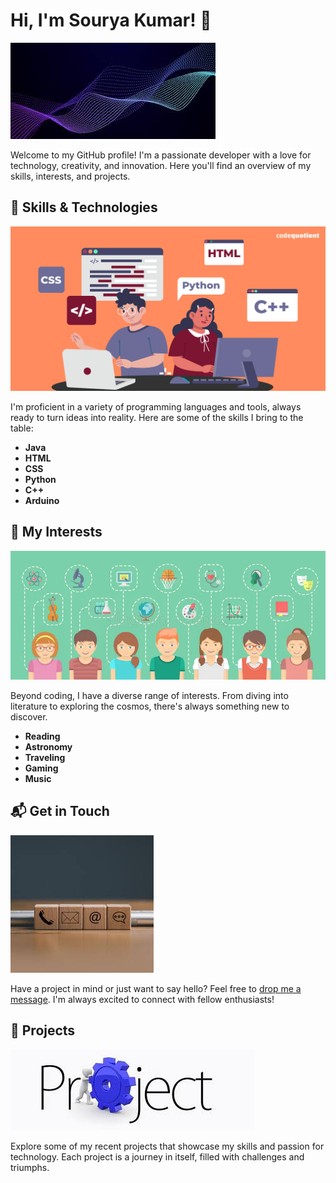 # Hi, I'm Sourya Kumar! 👋

![Header](header_bg.jpg)

Welcome to my GitHub profile! I'm a passionate developer with a love for technology, creativity, and innovation. Here you'll find an overview of my skills, interests, and projects.

## 🚀 Skills & Technologies

![Coding Skills](coding_skills.jpg)

I'm proficient in a variety of programming languages and tools, always ready to turn ideas into reality. Here are some of the skills I bring to the table:

- **Java**
- **HTML**
- **CSS**
- **Python**
- **C++**
- **Arduino**

## 🌟 My Interests

![Interests](interests.jpg)

Beyond coding, I have a diverse range of interests. From diving into literature to exploring the cosmos, there's always something new to discover.

- **Reading**
- **Astronomy**
- **Traveling**
- **Gaming**
- **Music**

## 📬 Get in Touch

![Contact Information](contact_info.jpg)

Have a project in mind or just want to say hello? Feel free to [drop me a message](mailto:souryakumar399@gmail.com). I'm always excited to connect with fellow enthusiasts!

## 📂 Projects

![Projects Showcase](projects.jpg)

Explore some of my recent projects that showcase my skills and passion for technology. Each project is a journey in itself, filled with challenges and triumphs.
